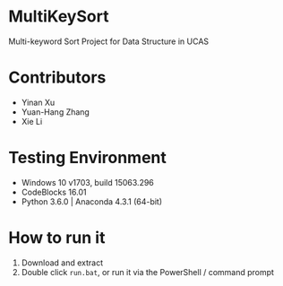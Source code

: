 # MultiKeySort
Multi-keyword Sort Project for Data Structure in UCAS

# Contributors
- Yinan Xu
- Yuan-Hang Zhang
- Xie Li

# Testing Environment
- Windows 10 v1703, build 15063.296
- CodeBlocks 16.01
- Python 3.6.0 | Anaconda 4.3.1 (64-bit)

# How to run it
1. Download and extract
2. Double click `run.bat`, or run it via the PowerShell / command prompt
